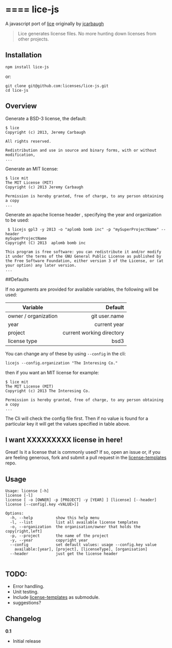 ====
lice-js
====

A javascript port of [lice](https://github.com/licenses/lice-python) originally by [jcarbaugh](https://github.com/jcarbaugh) 

>Lice generates license files. No more hunting down licenses from other projects.


Installation
------------

    npm install lice-js

or:

    git clone git@github.com:licenses/lice-js.git
    cd lice-js
    


Overview
--------

Generate a BSD-3 license, the default:

    $ lice
    Copyright (c) 2013, Jeremy Carbaugh

    All rights reserved.

    Redistribution and use in source and binary forms, with or without modification,
    ...

Generate an MIT license:

    $ lice mit
    The MIT License (MIT)
    Copyright (c) 2013 Jeremy Carbaugh

    Permission is hereby granted, free of charge, to any person obtaining a copy
    ...


Generate an apache license header , specifying the year and organization to be used:

```
 $ licejs gpl3 -y 2013 -o "aplomb bomb inc" -p "mySuperProjectName" --header
mySuperProjectName
Copyright (C) 2013  aplomb bomb inc

This program is free software: you can redistribute it and/or modify it under the terms of the GNU General Public License as published by the Free Software Foundation, either version 3 of the License, or (at your option) any later version.
...
```


##Defaults  

If no arguments are provided for available variables, the following will be used:

| Variable      		| Default 				| 
| --------------------	|--------------------:	| 
| owner / organization 	| git user.name || $USER env variable | 
| year     				| current year			| 
| project				| current working directory|
| license type			| bsd3 					|

You can change any of these by using `--config` in the cli:

```
licejs --config.organization "The Interesing Co."
```
then if you want an MIT license for example:

```
$ lice mit
The MIT License (MIT)
Copyright (c) 2013 The Interesing Co.

Permission is hereby granted, free of charge, to any person obtaining a copy
...

```

The Cli will check the config file first. Then if no value is found for a particular key it will get the values specified in table above.  



I want XXXXXXXXX license in here!
---------------------------------

Great! Is it a license that is commonly used? If so, open an issue or, if you are feeling generous, fork and submit a pull request in the [license-templates](https://github.com/licenses/license-templates) repo.


Usage
-----


```
Usage: license [-h]
license [-l]
license [ -o [OWNER] -p [PROJECT] -y [YEAR] ] [license] [--header]
license [--config[.key <VALUE>]]

Options:
  -h, --help          show this help menu                                                                                     
  -l, --list          list all available license templates                                                                    
  -o, --organization  the organisation/owner that holds the copy[right,left]
  -p, --project       the name of the project
  -y, --year          copyright year 
  --config            set default values: usage --config.key value
  	available:[year], [project], [licenseType], [organisation]
  --header            just get the license header
  
```

## TODO:
- Error handling.
- Unit testing.
- Include [license-templates](https://github.com/licenses/license-templates) as submodule.
- suggestions?

Changelog
---------

**0.1**

* Initial release
